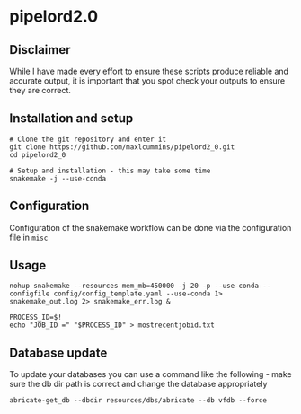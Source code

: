 # pipelord2.0

## Disclaimer
While I have made every effort to ensure these scripts produce reliable and accurate output, it is important that you spot check your outputs to ensure they are correct.

## Installation and setup

```
# Clone the git repository and enter it
git clone https://github.com/maxlcummins/pipelord2_0.git
cd pipelord2_0

# Setup and installation - this may take some time
snakemake -j --use-conda
```

## Configuration

Configuration of the snakemake workflow can be done via the configuration file in `misc`

## Usage

```
nohup snakemake --resources mem_mb=450000 -j 20 -p --use-conda --configfile config/config_template.yaml --use-conda 1> snakemake_out.log 2> snakemake_err.log &

PROCESS_ID=$!
echo "JOB_ID =" "$PROCESS_ID" > mostrecentjobid.txt
```

## Database update

To update your databases you can use a command like the following - make sure the db dir path is correct and change the database appropriately

```
abricate-get_db --dbdir resources/dbs/abricate --db vfdb --force
```

